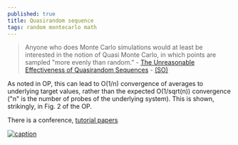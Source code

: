 ```yaml
---
published: true
title: Quasirandom sequence
tags: random montecarlo math
---
```

> Anyone who does Monte Carlo simulations would at least be interested in the notion of Quasi Monte Carlo, in which points are sampled "more evenly than random." - [The Unreasonable Effectiveness of Quasirandom Sequences](http://extremelearning.com.au/unreasonable-effectiveness-of-quasirandom-sequences/) - [(SO)](https://news.ycombinator.com/item?id=17873284)

As noted in OP, this can lead to O(1/n) convergence of averages to underlying target values, rather than the expected O(1/sqrt(n)) convergence ("n" is the number of probes of the underlying system). This is shown, strikingly, in Fig. 2 of the OP.

There is a conference, [tutorial papers]( http://mcqmc2018.inria.fr)

[ ![caption](https://secureservercdn.net/50.62.88.172/cnc.a6a.myftpupload.com/wp-content/uploads/2018/04/Animated_Comparison_Color.gif) ](http://extremelearning.com.au/unreasonable-effectiveness-of-quasirandom-sequences/)
